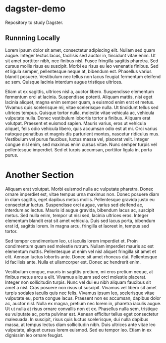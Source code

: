 # dagster-demo
Repository to study Dagster.

## Runnning Locally

Lorem ipsum dolor sit amet, consectetur adipiscing elit. Nullam sed quam augue. Integer lectus lacus, facilisis sed auctor in, tincidunt vitae enim. Ut sit amet porttitor nibh, nec finibus nisl. Fusce fringilla sagittis pharetra. Sed cursus mollis risus eu suscipit. Morbi eu risus eu leo venenatis finibus. Sed et ligula semper, pellentesque neque at, bibendum est. Phasellus varius blandit posuere. Vestibulum nec tellus non lacus feugiat fermentum eleifend ac sem. Quisque lacinia interdum augue tristique ultrices.

Etiam ut ex sagittis, ultrices nisl a, auctor libero. Suspendisse elementum fermentum orci at lacinia. Suspendisse potenti. Aliquam mattis, nisi eget lacinia aliquet, magna enim semper quam, a euismod enim erat et metus. Vivamus quis scelerisque mi, vitae scelerisque nulla. Ut tincidunt tellus sed ultrices tempus. Quisque tortor nulla, molestie vitae vehicula ac, vehicula vulputate nulla. Donec vestibulum lobortis tortor a finibus. Aliquam erat volutpat. Praesent et euismod sapien. Mauris varius, eros ut vehicula aliquet, felis odio vehicula libero, quis accumsan odio est at mi. Orci varius natoque penatibus et magnis dis parturient montes, nascetur ridiculus mus. Vestibulum vel purus faucibus, luctus massa vel, placerat velit. Integer congue nisl enim, sed maximus enim cursus vitae. Nunc semper turpis vel pellentesque imperdiet. Sed et turpis accumsan, porttitor ligula in, porta purus.

# Another Section

Aliquam erat volutpat. Morbi euismod nulla ac vulputate pharetra. Donec ornare imperdiet est, vitae tempus urna maximus non. Donec posuere diam in diam sagittis, eget dapibus metus mollis. Pellentesque gravida justo eu consectetur luctus. Suspendisse orci augue, varius sed eleifend ac, interdum ac lectus. Mauris id augue gravida, bibendum lacus ac, suscipit metus. Sed nulla enim, tempor ut nisi sed, lacinia ultrices eros. Integer elementum blandit erat sit amet vehicula. Duis sed lacus porta, bibendum erat id, sagittis lorem. In magna arcu, fringilla et laoreet in, tempus sed tortor.

Sed tempor condimentum leo, ut iaculis lorem imperdiet et. Proin condimentum quam sed molestie rutrum. Nullam imperdiet mauris ac est elementum mattis. Pellentesque ut enim vel nisl aliquet fringilla sit amet et elit. Aenean luctus lobortis ante. Donec sit amet rhoncus dui. Pellentesque id facilisis ante. Nulla et ullamcorper est. Donec ac hendrerit enim.

Vestibulum congue, mauris in sagittis pretium, mi eros pretium neque, at finibus metus arcu a elit. Vivamus aliquam sed orci molestie placerat. Integer non sollicitudin turpis. Nunc vel dui eu nibh aliquam faucibus sit amet a nisl. Cras posuere non risus ut suscipit. Vivamus vel libero sit amet turpis sodales iaculis quis nec felis. Vivamus ipsum leo, scelerisque vitae vulputate eu, porta congue lacus. Praesent non ex accumsan, dapibus dolor ac, auctor nisl. Nulla ex magna, pretium nec lorem in, pharetra iaculis augue. Ut ut nulla at risus ornare convallis non et ex. Phasellus nulla sem, tristique eu vulputate ac, porta pulvinar est. Aenean efficitur tellus eget consectetur malesuada. In suscipit, risus quis luctus scelerisque, dui nulla dapibus massa, at tempus lectus diam sollicitudin nibh. Duis ultrices ante vitae leo vulputate, aliquet cursus lorem euismod. Sed eu tempor leo. Etiam in ex dignissim leo ornare feugiat.
